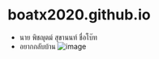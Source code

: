 # boatx2020.github.io
* นาย พิชญุตม์ สุขานนท์ ชื่อโบ๊ท
* อยากกลับบ้าน
![image](http://2.bp.blogspot.com/-UXFLdbsIdjw/UNPaDUZwavI/AAAAAAAACqs/Eq9dntpnjtI/s1600/P1014055.JPG)
